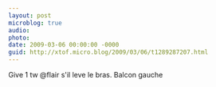 ```yaml
---
layout: post
microblog: true
audio: 
photo: 
date: 2009-03-06 00:00:00 -0000
guid: http://xtof.micro.blog/2009/03/06/t1289287207.html
---
```

Give 1 tw @flair s'il leve le bras. Balcon gauche
